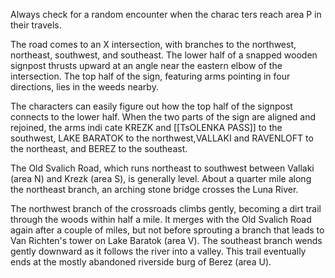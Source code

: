 Always check for a random encounter when the charac­ ters reach area P in their travels.

The road comes to an X intersection, with branches to the northwest, northeast, southwest, and southeast. The lower half of a snapped wooden signpost thrusts upward at an angle near the eastern elbow of the intersection. The top half of the sign, featuring arms pointing in four directions, lies in the weeds nearby.

The characters can easily figure out how the top half of the signpost connects to the lower half. When the two parts of the sign are aligned and rejoined, the arms indi­ cate KREZK and [[TsOLENKA PASS]] to the southwest, LAKE BARATOK to the northwest,VALLAKI and RAVENLOFT to the northeast, and BEREZ to the southeast.

The Old Svalich Road, which runs northeast to southwest between Vallaki (area N) and Krezk (area S), is generally level. About a quarter mile along the northeast branch, an arching stone bridge crosses the Luna River.

The northwest branch of the crossroads climbs gently, becoming a dirt trail through the woods within half a mile. It merges with the Old Svalich Road again after a couple of miles, but not before sprouting a branch that leads to Van Richten's tower on Lake Baratok (area V). The southeast branch wends gently downward as it follows the river into a valley. This trail eventually ends at the mostly abandoned riverside burg of Berez (area U).